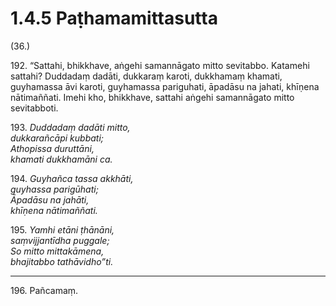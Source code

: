 

# 1.4.5 Paṭhamamittasutta




(36.)

192\. “Sattahi, bhikkhave, aṅgehi samannāgato mitto sevitabbo. Katamehi sattahi? Duddadaṃ dadāti, dukkaraṃ karoti, dukkhamaṃ khamati, guyhamassa āvi karoti, guyhamassa pariguhati, āpadāsu na jahati, khīṇena nātimaññati. Imehi kho, bhikkhave, sattahi aṅgehi samannāgato mitto sevitabboti.

193\. _Duddadaṃ dadāti mitto,_  
_dukkarañcāpi kubbati;_  
_Athopissa duruttāni,_  
_khamati dukkhamāni ca._  


194\. _Guyhañca tassa akkhāti,_  
_guyhassa parigūhati;_  
_Āpadāsu na jahāti,_  
_khīṇena nātimaññati._  


195\. _Yamhi etāni ṭhānāni,_  
_saṃvijjantīdha puggale;_  
_So mitto mittakāmena,_  
_bhajitabbo tathāvidho”ti._  


---

196\. Pañcamaṃ.





